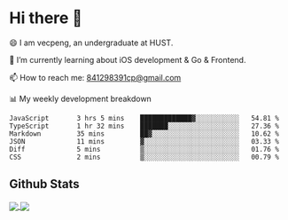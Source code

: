 
# Hi there 👋
😄 I am vecpeng, an undergraduate at HUST.

🌱 I’m currently learning about iOS development & Go & Frontend.

📫 How to reach me: 841298391cp@gmail.com

📊 My weekly development breakdown
<!--START_SECTION:waka-->

```text
JavaScript       3 hrs 5 mins    █████████████▓░░░░░░░░░░░   54.81 %
TypeScript       1 hr 32 mins    ███████░░░░░░░░░░░░░░░░░░   27.36 %
Markdown         35 mins         ██▓░░░░░░░░░░░░░░░░░░░░░░   10.62 %
JSON             11 mins         ▓░░░░░░░░░░░░░░░░░░░░░░░░   03.33 %
Diff             5 mins          ▒░░░░░░░░░░░░░░░░░░░░░░░░   01.76 %
CSS              2 mins          ▒░░░░░░░░░░░░░░░░░░░░░░░░   00.79 %
```

<!--END_SECTION:waka-->

## Github Stats
<a href="https://github.com/anuraghazra/github-readme-stats">
  <img align="center" src="https://github-readme-stats.vercel.app/api?username=vecpeng&count_private=true&hide=stars" />
</a>
<a href="https://github.com/anuraghazra/convoychat">
  <img align="center" src="https://github-readme-stats.vercel.app/api/top-langs/?username=vecpeng&layout=compact" />
</a>
